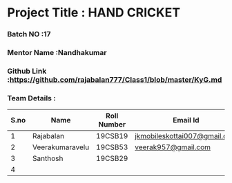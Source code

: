 # Project Title : HAND CRICKET
### Batch NO :17
### Mentor Name :Nandhakumar
### Github Link :https://github.com/rajabalan777/Class1/blob/master/KyG.md 
### Team Details :
| S.no  | Name  | Roll Number  | Email Id  |
|-------|-------|--------------|-----------|
| 1  |Rajabalan|19CSB19   |jkmobileskottai007@gmail.com   |
|  2 |Veerakumaravelu   |19CSB53   |veerak957@gmail.com   |
| 3  |Santhosh   |19CSB29   |   |
| 4  |   |   |   |